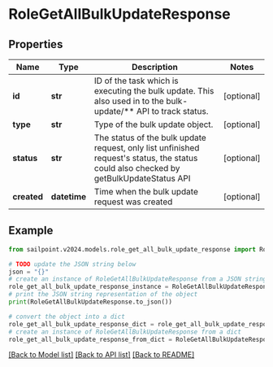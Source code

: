# RoleGetAllBulkUpdateResponse


## Properties

Name | Type | Description | Notes
------------ | ------------- | ------------- | -------------
**id** | **str** | ID of the task which is executing the bulk update. This also used in to the bulk-update/** API to track status. | [optional] 
**type** | **str** | Type of the bulk update object. | [optional] 
**status** | **str** | The status of the bulk update request, only list unfinished request&#39;s status, the status could also checked by getBulkUpdateStatus API | [optional] 
**created** | **datetime** | Time when the bulk update request was created | [optional] 

## Example

```python
from sailpoint.v2024.models.role_get_all_bulk_update_response import RoleGetAllBulkUpdateResponse

# TODO update the JSON string below
json = "{}"
# create an instance of RoleGetAllBulkUpdateResponse from a JSON string
role_get_all_bulk_update_response_instance = RoleGetAllBulkUpdateResponse.from_json(json)
# print the JSON string representation of the object
print(RoleGetAllBulkUpdateResponse.to_json())

# convert the object into a dict
role_get_all_bulk_update_response_dict = role_get_all_bulk_update_response_instance.to_dict()
# create an instance of RoleGetAllBulkUpdateResponse from a dict
role_get_all_bulk_update_response_from_dict = RoleGetAllBulkUpdateResponse.from_dict(role_get_all_bulk_update_response_dict)
```
[[Back to Model list]](../README.md#documentation-for-models) [[Back to API list]](../README.md#documentation-for-api-endpoints) [[Back to README]](../README.md)



